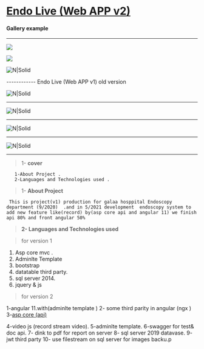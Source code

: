 
# [Endo Live (Web APP v2)](http://ahmedsalamafci3-001-site1.dtempurl.com/doc/index.html)
#### Gallery  example
 
----------- ------------
 ![](https://res.cloudinary.com/dxb44v7tw/image/upload/v1625166003/endo/4_a8uzn7.jpg) 

 ![](https://res.cloudinary.com/dxb44v7tw/image/upload/v1625165076/endo/1_d7n2fn.jpg) 


![N|Solid](https://res.cloudinary.com/dxb44v7tw/image/upload/v1625165075/endo/2_her6cj.jpg)

------------   Endo Live (Web APP v1)  old version 

![N|Solid](https://res.cloudinary.com/dxb44v7tw/image/upload/v1624834493/endo/Endoscopy-1_gtc3hn.png)

------------
![N|Solid](https://res.cloudinary.com/dxb44v7tw/image/upload/v1624834495/endo/Endoscopy2-1_xyicvb.png)

------------

![N|Solid](https://res.cloudinary.com/dxb44v7tw/image/upload/v1624830694/endo/endov1-1_jgaail.jpg)

------------


![N|Solid](https://res.cloudinary.com/dxb44v7tw/image/upload/v1624835147/endo/endov1-2_my09a9.jpg)

------------
 

>  1-  **cover** 
      
       1-About Project .
       2-Languages and Technologies used .
      
>  1- **About Project**
  
     This is project(v1) production for galaa hosppital Endoscopy department (9/2020)  .and in 5/2021 development  endoscopy system to add new feature like(record) by(asp core api and angular 11) we finish api 80% and front angular 50%
	 
 
> **2- Languages and Technologies used**

>for version 1
1.    Asp core mvc .
2.   Adminlte Template 
3.   bootstrap 
4.   datatable third party.
5.  sql server 2014.
6.   jquery & js


> for version 2

   1-angular 11.with(adminlte template )
   2- some third parity in angular (ngx )
   3-[asp core (api)](http://ahmedsalamafci3-001-site1.dtempurl.com/doc/index.html)

   4-video js (record stream video).
   5-adminlte template.
   6-swagger for test& doc  api.
   7- dink to pdf for report on server
   8- sql server 2019 datavase.
   9- jwt third party
   10- use filestream on sql server for images backu.p
 
			
 
 
 
